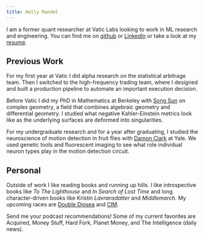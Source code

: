 ```yaml
---
title: Holly Mandel
---
```


I am a former quant researcher at Vatic Labs looking to work in ML research and engineering. You can find me on <a href = "https://github.com/hollymandel">github</a> or <a href = "https://www.linkedin.com/in/holly-mandel-a0b858220">LinkedIn</a> or take a look at my <a href = "https://hollymandel.github.io/resume_public.pdf">resume</a>. 

## Previous Work
For my first year at Vatic I did alpha research on the statistical arbitrage team. Then I switched to the high-frequency trading team, where I designed and built a production pipeline to automate an important execution decision.

Before Vatic I did my PhD in Mathematics at Berkeley with <a href = "https://math.berkeley.edu/~sosun/">Song Sun</a> on complex geometry, a field that combines algebraic geometry and differential geometry. I studied what negative Kahler-Einstein metrics look like as the underlying surfaces are deformed into singularities.

For my undergraduate research and for a year after graduating, I studied the neuroscience of motion detection in fruit flies with <a href = "https://clarklab.yale.edu">Damon Clark</a> at Yale. We used genetic tools and fluorescent imaging to see what role individual neuron types play in the motion detection circuit. 

## Personal
Outside of work I like reading books and running up hills. I like introspective books like <i>To The Lighthouse</i> and <i>In Search of Lost Time</i> and long character-driven books like <i>Kristin Lavransdatter</i> and <i>Middlemarch</i>. My upcoming races are <a href = "https://brazenracing.com/doubledipsea/">Double Dipsea</a> and <a href = "https://runsra.org/california-international-marathon/">CIM</a>. 

Send me your podcast recommendations! Some of my current favorites are Acquired, Money Stuff, Hard Fork, Planet Money, and The Intelligence (daily news).
